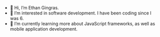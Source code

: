 - 👋 Hi, I’m Ethan Gingras.
- 👀 I’m interested in software development.  I have been coding since I was 6.
- 🌱 I’m currently learning more about JavaScript frameworks, as well as mobile application development.

<!---
ethan-gingras/ethan-gingras is a ✨ special ✨ repository because its `README.md` (this file) appears on your GitHub profile.
You can click the Preview link to take a look at your changes.
--->
